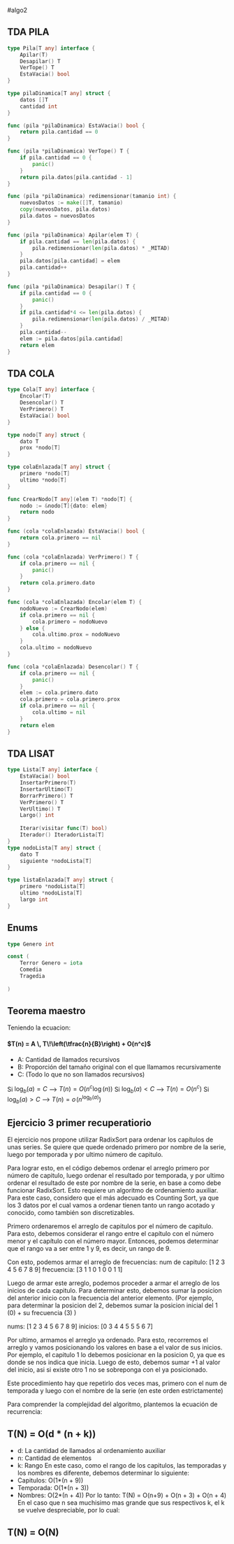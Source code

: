 #algo2 


## TDA PILA

```go
type Pila[T any] interface {
	Apilar(T)
	Desapilar() T
	VerTope() T
	EstaVacia() bool
}

type pilaDinamica[T any] struct {
	datos []T
	cantidad int
}

func (pila *pilaDinamica) EstaVacia() bool {
	return pila.cantidad == 0
}

func (pila *pilaDinamica) VerTope() T {
	if pila.cantidad == 0 {
		panic()
	}
	return pila.datos[pila.cantidad - 1]
}

func (pila *pilaDinamica) redimensionar(tamanio int) {
	nuevosDatos := make([]T, tamanio)
	copy(nuevosDatos, pila.datos)
	pila.datos = nuevosDatos
}

func (pila *pilaDinamica) Apilar(elem T) {
	if pila.cantidad == len(pila.datos) {
		pila.redimensionar(len(pila.datos) * _MITAD)
	}
	pila.datos[pila.cantidad] = elem
	pila.cantidad++
}

func (pila *pilaDinamica) Desapilar() T {
	if pila.cantidad == 0 {
		panic()
	}
	if pila.cantidad*4 <= len(pila.datos) {
		pila.redimensionar(len(pila.datos) / _MITAD)
	}
	pila.cantidad--
	elem := pila.datos[pila.cantidad]
	return elem
}
```

## TDA COLA
```go
type Cola[T any] interface {
	Encolar(T)
	Desencolar() T
	VerPrimero() T
	EstaVacia() bool
}

type nodo[T any] struct {
	dato T
	prox *nodo[T]
}

type colaEnlazada[T any] struct {
	primero *nodo[T]	
	ultimo *nodo[T]
}

func CrearNodo[T any](elem T) *nodo[T] {
	nodo := &nodo[T]{dato: elem}
	return nodo
}

func (cola *colaEnlazada) EstaVacia() bool {
	return cola.primero == nil
}

func (cola *colaEnlazada) VerPrimero() T {
	if cola.primero == nil {
		panic()	
	}
	return cola.primero.dato
}

func (cola *colaEnlazada) Encolar(elem T) {
	nodoNuevo := CrearNodo(elem)
	if cola.primero == nil {
		cola.primero = nodoNuevo
	} else {
		cola.ultimo.prox = nodoNuevo
	}
	cola.ultimo = nodoNuevo
}

func (cola *colaEnlazada) Desencolar() T {
	if cola.primero == nil {
		panic()	
	}
	elem := cola.primero.dato
	cola.primero = cola.primero.prox
	if cola.primero == nil {
		cola.ultimo = nil
	}	
	return elem
}
```

## TDA LISAT
```go
type Lista[T any] interface {
	EstaVacia() bool
	InsertarPrimero(T)
	InsertarUltimo(T)
	BorrarPrimero() T
	VerPrimero() T
	VerUltimo() T
	Largo() int
	
	Iterar(visitar func(T) bool)
	Iterador() IteradorLista[T]
}
type nodoLista[T any] struct {
	dato T
	siguiente *nodoLista[T]
}

type listaEnlazada[T any] struct {
	primero *nodoLista[T]
	ultimo *nodoLista[T]
	largo int
}

```
## Enums
```go
type Genero int

const (
	Terror Genero = iota
	Comedia
	Tragedia
	
)
```

## Teorema maestro

Teniendo la ecuacion:
#### $T(n) = A \, T\!\left(\tfrac{n}{B}\right) + O(n^c)$

- A: Cantidad de llamados recursivos
- B: Proporción del tamaño original con el que llamamos recursivamente
- C: (Todo lo que no son llamados recursivos)

Si $\log_b(a) = C$ -->  $T(n) =  O(n^c\log(n))$
Si $\log_b(a) < C$ -->  $T(n) =  O(n^c)$
Si $\log_b(a) > C$ -->  $T(n) =  o\!\left(n^{\log_b(a)}\right)$

## Ejercicio 3 primer recuperatiorio

El ejercicio nos propone utilizar RadixSort para ordenar los capítulos de unas series. Se quiere que quede ordenado primero por nombre de la serie, luego por temporada y por ultimo número de capitulo.

Para lograr esto, en el código debemos ordenar el arreglo primero por número de capitulo, luego ordenar el resultado por temporada, y por ultimo ordenar el resultado de este por nombre de la serie, en base a como debe funcionar RadixSort. 
Esto requiere un algoritmo de ordenamiento auxiliar. Para este caso, considero que el más adecuado es Counting Sort, ya que los 3 datos por el cual vamos a ordenar tienen tanto un rango acotado y conocido, como también son discretizables.

Primero ordenaremos el arreglo de capitulos por el número de capitulo. Para esto, debemos considerar el rango entre el capítulo con el número menor y el capítulo con el número mayor. Entonces, podemos determinar que el rango va a ser entre 1 y 9, es decir, un rango de 9.

Con esto, podemos armar el arreglo de frecuencias:
num de capitulo: [1 2 3 4 5 6 7 8 9]
frecuencia:            [3 1 1 0 1 0 0 1 1]

Luego de armar este arreglo, podemos proceder a armar el arreglo de los inicios de cada capitulo. Para determinar esto, debemos sumar la posicion del anterior inicio con la frecuencia del anterior elemento. (Por ejemplo, para determinar la posicion del 2, debemos sumar la posicion inicial del 1 (0) + su frecuencia (3) )

nums:  [1 2 3 4 5 6 7 8 9]
inicios: [0 3 4 4 5 5 5 6 7]

Por ultimo, armamos el arreglo ya ordenado. Para esto, recorremos el arreglo y vamos posicionando los valores en base a el valor de sus inicios. Por ejemplo, el capitulo 1 lo debemos posicionar en la posicion 0, ya que es donde se nos indica que inicia. Luego de esto, debemos sumar +1 al valor del inicio, asi si existe otro 1 no se sobreponga con el ya posicionado.

Este procedimiento hay que repetirlo dos veces mas, primero con el num de temporada y luego con el nombre de la serie (en este orden estrictamente)

Para comprender la complejidad del algoritmo, plantemos la ecuación de recurrencia:

## T(N) = O(d * (n + k))

- d: La cantidad de llamados al ordenamiento auxiliar
- n: Cantidad de elementos
- k: Rango
En este caso, como el rango de los capitulos, las temporadas y los nombres es diferente, debemos determinar lo siguiente:
- Capitulos: O(1*(n + 9))
- Temporada: O(1*(n + 3))
- Nombres: O(2*(n + 4))
Por lo tanto: T(N) = O(n+9) + O(n + 3) + O(n + 4)
En el caso que n sea muchisimo mas grande que sus respectivos k, el k se vuelve despreciable, por lo cual:
## T(N) = O(N)
